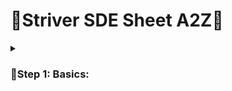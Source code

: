 # 🌟Striver SDE Sheet A2Z🌟
<details>    
<summary><h3>🌻Step 1: Basics:</h3></summary>
<details>
<summary><h5>🍄Step 1.1: Things to know in C++</h5></summary>

***👇🏼Tasks Done on 19/04/2023👇🏼***
  
- [x] User Input / Output.
- [x] Data Types.
- [x] If Else statements.
- [x] Switch Statement.
- [x] Arrays and Strings.
- [x] For Loops.
- [x] While Loops.
- [x] Functions (Pass by Reference and Value).

```
No Remarks for the whole step. 👻
```

</details>
</details>
